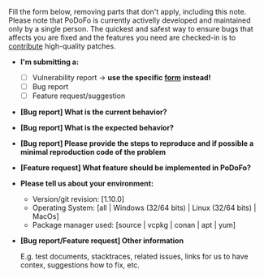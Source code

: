 Fill the form below, removing parts that don't apply, including this note.
Please note that PoDoFo is currently activelly developed and maintained only
by a single person. The quickest and safest way to ensure bugs that
affects you are fixed and the features you need are checked-in is to
[contribute](https://github.com/podofo/podofo#contributions) high-quality patches.

* **I'm submitting a:**
  - [ ] Vulnerability report -> **use the specific [form](https://github.com/podofo/podofo/security/advisories/new) instead!**
  - [ ] Bug report
  - [ ] Feature request/suggestion

* **[Bug report] What is the current behavior?**

* **[Bug report] What is the expected behavior?**

* **[Bug report] Please provide the steps to reproduce and if possible a minimal reproduction code of the problem**

* **[Feature request] What feature should be implemented in PoDoFo?**

* **Please tell us about your environment:**
  
  - Version/git revision: [1.10.0]
  - Operating System: [all | Windows (32/64 bits) | Linux (32/64 bits) | MacOs]
  - Package manager used: [source | vcpkg | conan | apt | yum]

* **[Bug report/Feature request] Other information**

  E.g. test documents, stacktraces, related issues, links for us to have contex, suggestions how to fix, etc.
